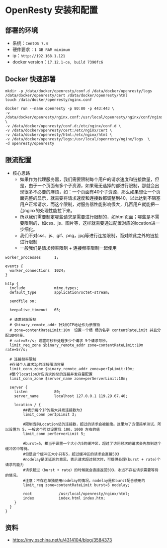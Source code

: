 # OpenResty 安装和配置

## 部署的环境

- 系统：`CentOS 7.4`
- 硬件要求：`1 GB RAM minimum`
- ip：`http://192.168.1.121`
- docker version：`17.12.1-ce, build 7390fc6`

## Docker 快速部署

```
mkdir -p /data/docker/openresty/conf.d /data/docker/openresty/logs /data/docker/openresty/cert /data/docker/openresty/html
touch /data/docker/openresty/nginx.conf

docker run --name openresty -p 80:80 -p 443:443 \
-v /data/docker/openresty/nginx.conf:/usr/local/openresty/nginx/conf/nginx.conf:rw \
-v /data/docker/openresty/conf.d:/etc/nginx/conf.d \
-v /data/docker/openresty/cert:/etc/nginx/cert \
-v /data/docker/openresty/html:/etc/nginx/html \
-v /data/docker/openresty/logs:/usr/local/openresty/nginx/logs  \
-d openresty/openresty
```

## 限流配置

- 核心思路
    - 如果作为代理服务器，我们需要限制每个用户的请求速度和链接数量，但是，由于一个页面有多个子资源，如果毫无选择的都进行限制，那就会出现很多不必要的麻烦，如：一个页面有40个子资源，那么如果想让一个页面完整的显示，就需要将请求速度和连接数都调整到40，以此达到不阻塞用户正常请求，而这个限制，对服务器性能影响很大，几百用户就能把一台nginx的处理性能拉下来。
    - 所以我们需要制定哪些请求是需要进行限制的，如html页面；哪些是不需要限制的，如css、js、图片等，这样就需要通过配置对应的location进一步细化。
    - 我们不对css、js、gif、png，jpg等进行连接限制，而对除此之外的链接进行限制
    - 一般我们是请求频率限制 + 连接频率限制一起使用

```
worker_processes      1;

events {
  worker_connections  1024;
}

http {
  include             mime.types;
  default_type        application/octet-stream;

  sendfile on;

  keepalive_timeout   65;

  # 请求频率限制
  # $binary_remote_addr 针对的IP地址作为参照物
  # zone=contentRateLimit:10m  设置一个桶 桶的名字 contentRateLimit 并且分配10M容量。
  # rate=5r/s; 设置每秒钟处理多少个请求 5个请求每秒。
  limit_req_zone $binary_remote_addr zone=contentRateLimit:10m rate=5r/s;
  
  # 连接频率限制
  #存储个人请求Ip的连接限流容量
  limit_conn_zone $binary_remote_addr zone=perIpLimit:10m;
  #整个location对应请求的总的连接并发容量配置
  limit_conn_zone $server_name zone=perServerLimit:10m;

  server {
    listen            80;
    server_name       localhost 127.0.0.1 119.29.67.40;

    location / {
        ##表示每个IP的最大并发连接数为3
        limit_conn perIpLimit 3;

        #限制当前Location总的连接数，超过的请求会被拒绝。这里为了方便简单测试，所以设置为 5，一般这个可以设置我 100，1000 左右的值
        limit_conn perServerLimit 5;

        #burst=5，相当于设置一个大小为5的缓冲区，超过了访问频次的请求会先放到这个缓冲区中等待。
        #但是这个缓冲区大小只有5，超过缓冲区的请求会直接503
        #nodelay是无延迟的意思，表示请求超过频次时，可提供处理(burst + rate)个请求的能力
        #请求超过（burst + rate）的时候就会直接返回503，永远不存在请求需要等待的情况。
        #注意：不存在单独使用nodelay的情况。nodelay是和burst配合使用的
        limit_req zone=contentRateLimit burst=5 nodelay;

        root            /usr/local/openresty/nginx/html;
        index           index.html index.htm;
    }
  }
}
```

## 资料

- <https://my.oschina.net/u/4314104/blog/3584373>